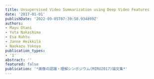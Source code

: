 ```yaml
---
title: Unsupervised Video Summarization using Deep Video Features
date: '2017-01-01'
publishDate: '2022-09-05T07:39:58.934899Z'
authors:
- Mayu Otani
- Yuta Nakashima
- Esa Rahtu
- Janne Heikkilä
- Naokazu Yokoya
publication_types:
- '1'
abstract: ''
featured: false
publication: '*画像の認識・理解シンポジウム(MIRU2017)論文集*'
---
```


